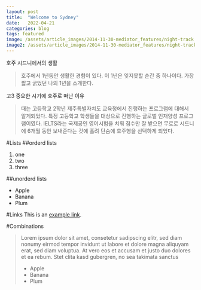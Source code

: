 ```yaml
---
layout: post
title:  "Welcome to Sydney"
date:   2022-04-21
categories: blog
tags: featured
image: /assets/article_images/2014-11-30-mediator_features/night-track.JPG
image2: /assets/article_images/2014-11-30-mediator_features/night-track-mobile.JPG
---
```

호주 시드니에서의 생활

>호주에서 1년동안 생활한 경험이 있다. 이 1년은 잊지못할 순간 중 하나이다. 가장 짧고 굵었던 나의 1년을 소개한다.

고3 중요한 시기에 호주로 떠난 이유

>때는 고등학교 2학년 제주특별자치도 교육청에서 진행하는 프로그램에 대해서 알게되었다. 특정 고등학교 학생들을 대상으로 진행하는 글로벌 인재양성 프로그램이였다. IELTS라는 국제공인 영어시험을 치뤄 점수만 잘 받으면 무료로 시드니에 6개월 동안 보내준다는 것에 홀려 단숨에 호주행을 선택하게 되었다.


#Lists
##orderd lists
1. one
2. two
3. three

##unorderd lists
- Apple
- Banana
- Plum

#Links
This is an [example link](http://example.com/ "With a Title").

#Combinations
>Lorem ipsum dolor sit amet, consetetur sadipscing elitr, sed diam nonumy eirmod tempor invidunt ut labore et dolore magna aliquyam erat, sed diam voluptua. At vero eos et accusam et justo duo dolores et ea rebum. Stet clita kasd gubergren, no sea takimata sanctus
>
> - Apple
> - Banana
> - Plum
